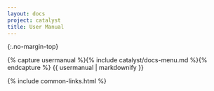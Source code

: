 ```yaml
---
layout: docs
project: catalyst
title: User Manual
---
```


{:.no-margin-top}
<div id="doc-index" project="catalyst">
{% capture usermanual %}{% include catalyst/docs-menu.md %}{% endcapture %}
{{ usermanual | markdownify }}
</div>

{% include common-links.html %}